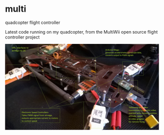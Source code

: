 # multi
quadcopter flight controller

Latest code running on my quadcopter, from the MultiWii open source flight controller project


![My image](https://github.com/lostangles/multi/blob/master/WP_20150430_11_30_35_Pro.jpg)
